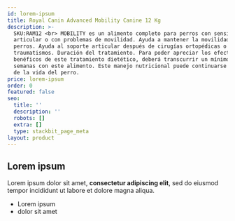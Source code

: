 ```yaml
---
id: lorem-ipsum
title: Royal Canin Advanced Mobility Canine 12 Kg
description: >-
  SKU:RAM12 <br> MOBILITY es un alimento completo para perros con sensibilidad
  articular o con problemas de movilidad. Ayuda a mantener la movilidad en
  perros. Ayuda al soporte articular después de cirugías ortopédicas o de
  traumatismos. Duración del tratamiento. Para poder apreciar los efectos
  benéficos de este tratamiento dietético, deberá transcurrir un mínimo de 6-8
  semanas con este alimento. Este manejo nutricional puede continuarse el resto
  de la vida del perro.
price: lorem-ipsum
order: 0
featured: false
seo:
  title: ''
  description: ''
  robots: []
  extra: []
  type: stackbit_page_meta
layout: product
---
```

## Lorem ipsum

Lorem ipsum dolor sit amet, **consectetur adipiscing elit**, sed do eiusmod tempor incididunt ut labore et dolore magna aliqua.

- Lorem ipsum
- dolor sit amet